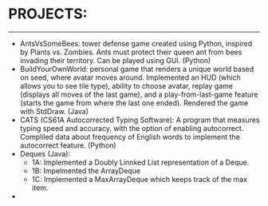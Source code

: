 # PROJECTS: 
----------------------------------------------
- AntsVsSomeBees: tower defense game created using Python, inspired by Plants vs. Zombies. Ants must protect their queen ant from bees invading their territory. Can be played using GUI. (Python)
- BuildYourOwnWorld: personal game that renders a unique world based on seed, where avatar moves around. Implemented an HUD (which allows you to see tile type), ability to choose avatar, replay game (displays all moves of the last game), and a play-from-last-game feature (starts the game from where the last one ended). Rendered the game with StdDraw. (Java)
- CATS (CS61A Autocorrected Typing Software): A program that measures typing speed and accuracy, with the option of enabling autocorrect. Compliled data about frequency of English words to implement the autocorrect feature. (Python)
- Deques (Java): 
   - 1A: Implemented a Doubly Linnked List representation of a Deque.
   - 1B: Impelmented the ArrayDeque
   - 1C: Implemented a MaxArrayDeque which keeps track of the max item.
- 
